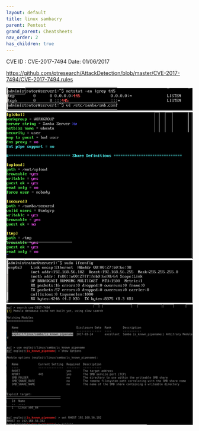 ```yaml
---
layout: default
title: linux sambacry
parent: Pentest
grand_parent: Cheatsheets
nav_order: 2
has_children: true
---
```



CVE ID : CVE-2017-7494
Date: 01/06/2017

https://github.com/ptresearch/AttackDetection/blob/master/CVE-2017-7494/CVE-2017-7494.rules
 

![Pentest Linux Sambacry](/docs/pentest/pen-lin-smb-rce-2017-7494_1.png)
![Pentest Linux Sambacry](/docs/pentest/pen-lin-smb-rce-2017-7494_2.png)
![Pentest Linux Sambacry](/docs/pentest/pen-lin-smb-rce-2017-7494_3.png)
![Pentest Linux Sambacry](/docs/pentest/pen-lin-smb-rce-2017-7494_4.png)













